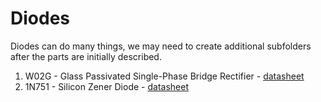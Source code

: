 Diodes
======

Diodes can do many things, we may need to create additional subfolders after the parts are initially described.


1. W02G - Glass Passivated Single-Phase Bridge Rectifier - [datasheet](http://www.vishay.com/docs/88769/woo5g.pdf)
2. 1N751 - Silicon Zener Diode -  [datasheet](http://www.datasheets360.com/pdf/7507441432693067705?comp=1566)

